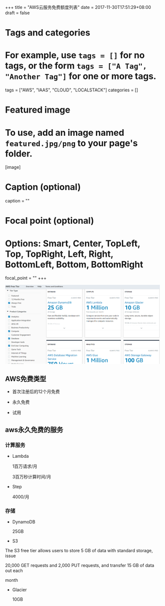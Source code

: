 +++
title = "AWS云服务免费额度列表"
date = 2017-11-30T17:51:29+08:00
draft = false

# Tags and categories
# For example, use `tags = []` for no tags, or the form `tags = ["A Tag", "Another Tag"]` for one or more tags.
tags = ["AWS", "IAAS", "CLOUD", "LOCALSTACK"]
categories = []

# Featured image
# To use, add an image named `featured.jpg/png` to your page's folder. 
[image]
  # Caption (optional)
  caption = ""

  # Focal point (optional)
  # Options: Smart, Center, TopLeft, Top, TopRight, Left, Right, BottomLeft, Bottom, BottomRight
  focal_point = ""
+++

![](./free.png)


## AWS免费类型

- 首次注册后的12个月免费

- 永久免费

- 试用


## aws永久免费的服务

### 计算服务

- Lambda

    1百万请求/月

    3百万秒计算时间/月

- Step

    4000/月


### 存储

- DynamoDB

    25GB

- S3

The S3 free tier allows users to store 5 GB of data with standard storage, issue

20,000 GET requests and 2,000 PUT requests, and transfer 15 GB of data out each

month

- Glacier

    10GB